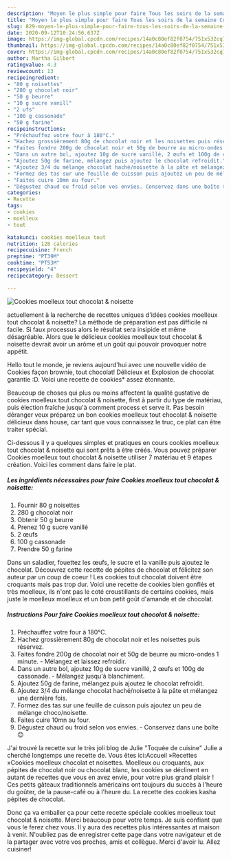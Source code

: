 ```yaml
---
description: "Moyen le plus simple pour faire Tous les soirs de la semaine Cookies moelleux tout chocolat &amp;amp; noisette"
title: "Moyen le plus simple pour faire Tous les soirs de la semaine Cookies moelleux tout chocolat &amp;amp; noisette"
slug: 829-moyen-le-plus-simple-pour-faire-tous-les-soirs-de-la-semaine-cookies-moelleux-tout-chocolat-and-amp-noisette
date: 2020-09-12T10:24:56.637Z
image: https://img-global.cpcdn.com/recipes/14a0c80ef82f0754/751x532cq70/cookies-moelleux-tout-chocolat-noisette-photo-principale-de-la-recette.jpg
thumbnail: https://img-global.cpcdn.com/recipes/14a0c80ef82f0754/751x532cq70/cookies-moelleux-tout-chocolat-noisette-photo-principale-de-la-recette.jpg
cover: https://img-global.cpcdn.com/recipes/14a0c80ef82f0754/751x532cq70/cookies-moelleux-tout-chocolat-noisette-photo-principale-de-la-recette.jpg
author: Martha Gilbert
ratingvalue: 4.3
reviewcount: 13
recipeingredient:
- "80 g noisettes"
- "280 g chocolat noir"
- "50 g beurre"
- "10 g sucre vanill"
- "2 ufs"
- "100 g cassonade"
- "50 g farine"
recipeinstructions:
- "Préchauffez votre four à 180°C."
- "Hachez grossièrement 80g de chocolat noir et les noisettes puis réservez."
- "Faites fondre 200g de chocolat noir et 50g de beurre au micro-ondes 1 minute. Mélangez et laissez refroidir."
- "Dans un autre bol, ajoutez 10g de sucre vanillé, 2 œufs et 100g de cassonade. Mélangez jusqu&#39;à blanchiment."
- "Ajoutez 50g de farine, mélangez puis ajoutez le chocolat refroidit."
- "Ajoutez 3/4 du mélange chocolat haché/noisette à la pâte et mélangez une dernière fois."
- "Formez des tas sur une feuille de cuisson puis ajoutez un peu de mélange choco/noisette."
- "Faites cuire 10mn au four."
- "Dégustez chaud ou froid selon vos envies. Conservez dans une boîte 😊"
categories:
- Recette
tags:
- cookies
- moelleux
- tout

katakunci: cookies moelleux tout 
nutrition: 128 calories
recipecuisine: French
preptime: "PT39M"
cooktime: "PT53M"
recipeyield: "4"
recipecategory: Dessert

---
```



![Cookies moelleux tout chocolat &amp; noisette](https://img-global.cpcdn.com/recipes/14a0c80ef82f0754/751x532cq70/cookies-moelleux-tout-chocolat-noisette-photo-principale-de-la-recette.jpg)

actuellement à la recherche de recettes uniques d'idées cookies moelleux tout chocolat &amp; noisette? La méthode de préparation est pas difficile ni facile. Si faux processus alors le résultat sera insipide et même désagréable. Alors que le délicieux cookies moelleux tout chocolat &amp; noisette devrait avoir un arôme et un goût qui pouvoir provoquer notre appétit.

Hello tout le monde, je reviens aujourd&#39;hui avec une nouvelle vidéo de Cookies façon brownie, tout chocolat! Délicieux et Explosion de chocolat garantie :D. Voici une recette de cookies* assez étonnante.

Beaucoup de choses qui plus ou moins affectent la qualité gustative de cookies moelleux tout chocolat &amp; noisette, first à partir du type de matériau, puis élection fraîche jusqu'à comment process et serve it. Pas besoin déranger veux préparez un bon cookies moelleux tout chocolat &amp; noisette délicieux dans house, car tant que vous connaissez le truc, ce plat can être traiter spécial.


Ci-dessous il y a quelques simples et pratiques en cours cookies moelleux tout chocolat &amp; noisette qui sont prêts à être créés. Vous pouvez préparer Cookies moelleux tout chocolat &amp; noisette utiliser 7 matériau et 9 étapes création. Voici les comment dans faire le plat.

<!--inarticleads1-->

##### Les ingrédients nécessaires pour faire Cookies moelleux tout chocolat &amp; noisette:

1. Fournir 80 g noisettes
1.  280 g chocolat noir
1. Obtenir 50 g beurre
1. Prenez 10 g sucre vanillé
1.  2 œufs
1.  100 g cassonade
1. Prendre 50 g farine


Dans un saladier, fouettez les œufs, le sucre et la vanille puis ajoutez le chocolat. Découvrez cette recette de pépites de chocolat et félicitez son auteur par un coup de coeur ! Les cookies tout chocolat doivent être croquants mais pas trop dur. Voici une recette de cookies bien gonflés et très moelleux, ils n&#39;ont pas le coté croustillants de certains cookies, mais juste le moelleux moelleux et un bon petit goût d&#39;amande et de chocolat. 

<!--inarticleads2-->

##### Instructions Pour faire Cookies moelleux tout chocolat &amp; noisette:

1. Préchauffez votre four à 180°C.
1. Hachez grossièrement 80g de chocolat noir et les noisettes puis réservez.
1. Faites fondre 200g de chocolat noir et 50g de beurre au micro-ondes 1 minute. - Mélangez et laissez refroidir.
1. Dans un autre bol, ajoutez 10g de sucre vanillé, 2 œufs et 100g de cassonade. - Mélangez jusqu&#39;à blanchiment.
1. Ajoutez 50g de farine, mélangez puis ajoutez le chocolat refroidit.
1. Ajoutez 3/4 du mélange chocolat haché/noisette à la pâte et mélangez une dernière fois.
1. Formez des tas sur une feuille de cuisson puis ajoutez un peu de mélange choco/noisette.
1. Faites cuire 10mn au four.
1. Dégustez chaud ou froid selon vos envies. - Conservez dans une boîte 😊


J&#39;ai trouvé la recette sur le très joli blog de Julie &#34;Toquée de cuisine&#34; Julie a cherché longtemps une recette de. Vous êtes ici:Accueil »Recettes »Cookies moelleux chocolat et noisettes. Moelleux ou croquants, aux pépites de chocolat noir ou chocolat blanc, les cookies se déclinent en autant de recettes que vous en avez envie, pour votre plus grand plaisir ! Ces petits gâteaux traditionnels américains ont toujours du succès à l&#39;heure du goûter, de la pause-café ou à l&#39;heure du. La recette des cookies kasha pépites de chocolat. 


Donc ça va emballer ça pour cette recette spéciale cookies moelleux tout chocolat &amp; noisette. Merci beaucoup pour votre temps. Je suis confiant que vous le ferez chez vous. Il y aura des recettes plus  intéressantes at maison à venir. N'oubliez pas de enregistrer cette page dans votre navigateur et de la partager avec votre vos proches, amis et collègue. Merci d'avoir lu. Allez cuisiner!
